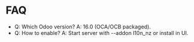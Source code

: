 # FAQ

- Q: Which Odoo version? A: 16.0 (OCA/OCB packaged).
- Q: How to enable? A: Start server with --addon l10n_nz or install in UI.
